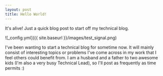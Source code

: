 ```yaml
---
layout: post
title: Hello World!
---
```


It's alive! Just a quick blog post to start off my technical blog.

![_config.yml]({{ site.baseurl }}/images/test_signal.png)

I've been wanting to start a technical blog for sometime now. It will mainly consist of interesting topics or problems I've come across in my work that I feel others could benefit from. I am a husband and a father to two awesome kids (I'm also a very busy Technical Lead), so I'll post as frequently as time permits :)